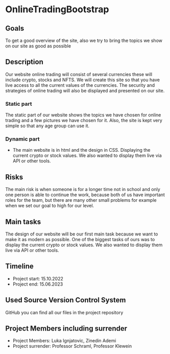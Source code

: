 # OnlineTradingBootstrap
## Goals 
To get a good overview of the site, also we try to bring the topics we show on our site as good as possible
## Description
Our website online trading will consist of several currencies these will include crypto, stocks and NFTS. We will create this site so that you have live access to all the current values of the currencies. The security and strategies of online trading will also be displayed and presented on our site.

### Static part
The static part of our website shows the topics we have chosen for online trading and a few pictures we have chosen for it. Also, the site is kept very simple so that any age group can use it.

### Dynamic part
- The main website is in html and the design in CSS. Displaying the current crypto or stock values. We also wanted to display them live via API or other tools.

## Risks
The main risk is when someone is for a longer time not in school and only one person is able to continue the work, because both of us have important roles for the team, but there are many other small problems for example when we set our goal to high for our level. 

## Main tasks
The design of our website will be our first main task because we want to make it as modern as possible. One of the biggest tasks of ours was to display the current crypto or stock values. We also wanted to display them live via API or other tools.

## Timeline
- Project start: 15.10.2022
- Project end: 15.06.2023
## Used Source Version Control System
GitHub you can find all our files in the project repository
## Project Members including surrender
- Project Members: Luka Ignjatovic, Zinedin Ademi
- Project surrender: Professor Schraml, Professor Klewein
